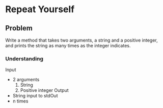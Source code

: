 # Repeat Yourself

## Problem

Write a method that takes two arguments, a string and a positive integer, and prints the string as many times as the integer indicates.

### Understanding
Input
- 2 arguments
	1. String
	2. Positive integer
Output
- String input to stdOut
- n times
